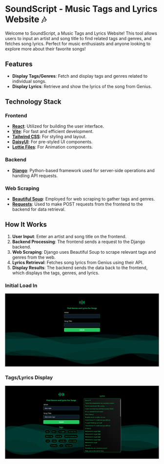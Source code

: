 # SoundScript - Music Tags and Lyrics Website 🎶

Welcome to SoundScript, a Music Tags and Lyrics Website! This tool allows users to input an artist and song title to find related tags and genres, and fetches song lyrics. Perfect for music enthusiasts and anyone looking to explore more about their favorite songs!

## Features

- **Display Tags/Genres**: Fetch and display tags and genres related to individual songs.
- **Display Lyrics**: Retrieve and show the lyrics of the song from Genius.

## Technology Stack

### Frontend

- **[React](https://reactjs.org/)**: Utilized for building the user interface.
- **[Vite](https://vitejs.dev/)**: For fast and efficient development.
- **[Tailwind CSS](https://tailwindcss.com/)**: For styling and layout.
- **[DaisyUI](https://daisyui.com/)**: For pre-styled UI components.
- **[Lottie Files](https://lottiefiles.com/)**: For Animation components.

### Backend

- **[Django](https://www.djangoproject.com/)**: Python-based framework used for server-side operations and handling API requests.

### Web Scraping

- **[Beautiful Soup](https://www.crummy.com/software/BeautifulSoup/)**: Employed for web scraping to gather tags and genres.
- **[Requests](https://docs.python-requests.org/en/latest/)**: Used to make POST requests from the frontend to the backend for data retrieval.

## How It Works

1. **User Input**: Enter an artist and song title on the frontend.
2. **Backend Processing**: The frontend sends a request to the Django backend.
3. **Web Scraping**: Django uses Beautiful Soup to scrape relevant tags and genres from the web.
4. **Lyrics Retrieval**: Fetches song lyrics from Genius using their API.
5. **Display Results**: The backend sends the data back to the frontend, which displays the tags, genres, and lyrics.

### Initial Load In

![Home Screen](https://github.com/tranbren/Music-Tags-Lyrics-Project/blob/main/InitialLoadup.png)

### Tags/Lyrics Display

![Search Results](https://github.com/tranbren/Music-Tags-Lyrics-Project/blob/main/SongEntry.png)
